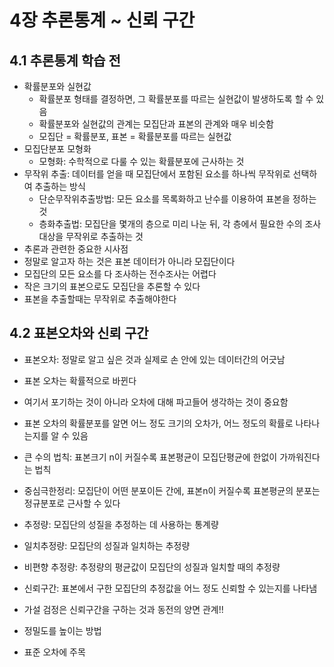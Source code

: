 
# 4장 추론통계 ~ 신뢰 구간
## 4.1 추론통계 학습 전
* 확률분포와 실현값
  * 확률분포 형태를 결정하면, 그 확률분포를 따르는 실현값이 발생하도록 할 수 있음
  * 확률분포와 실현값의 관계는 모집단과 표본의 관계와 매우 비슷함
  * 모집단 = 확률분포, 표본 = 확률분포를 따르는 실현값
* 모집단분포 모형화
  * 모형화: 수학적으로 다룰 수 있는 확률분포에 근사하는 것
* 무작위 추출: 데이터를 얻을 때 모집단에서 포함된 요소를 하나씩 무작위로 선택하여 추출하는 방식
  * 단순무작위추출방법: 모든 요소를 목록화하고 난수를 이용하여 표본을 정하는 것
  * 층화추출법: 모집단을 몇개의 층으로 미리 나눈 뒤, 각 층에서 필요한 수의 조사대상을 무작위로 추출하는 것
* 추론과 관련한 중요한 시사점
 * 정말로 알고자 하는 것은 표본 데이터가 아니라 모집단이다
 * 모집단의 모든 요소를 다 조사하는 전수조사는 어렵다
 * 작은 크기의 표본으로도 모집단을 추론할 수 있다
 * 표본을 추출할때는 무작위로 추출해야한다
 
## 4.2 표본오차와 신뢰 구간
* 표본오차: 정말로 알고 싶은 것과 실제로 손 안에 있는 데이터간의 어긋남
 * 표본 오차는 확률적으로 바뀐다
 * 여기서 포기하는 것이 아니라 오차에 대해 파고들어 생각하는 것이 중요함
 * 표본 오차의 확률분포를 알면 어느 정도 크기의 오차가, 어느 정도의 확률로 나타나는지를 알 수 있음
* 큰 수의 법칙: 표본크기 n이 커질수록 표본평균이 모집단평균에 한없이 가까워진다는 법칙
* 중심극한정리: 모집단이 어떤 분포이든 간에, 표본n이 커질수록 표본평균의 분포는 정규분포로 근사할 수 있다

* 추정량: 모집단의 성질을 추정하는 데 사용하는 통계량
 * 일치추정량: 모집단의 성질과 일치하는 추정량
 * 비편향 추정량: 추정량의 평균값이 모집단의 성질과 일치할 때의 추정량
* 신뢰구간: 표본에서 구한 모집단의 추정값을 어느 정도 신뢰할 수 있는지를 나타냄
 * 가설 검정은 신뢰구간을 구하는 것과 동전의 양면 관계!!
* 정밀도를 높이는 방법
 * 표준 오차에 주목
